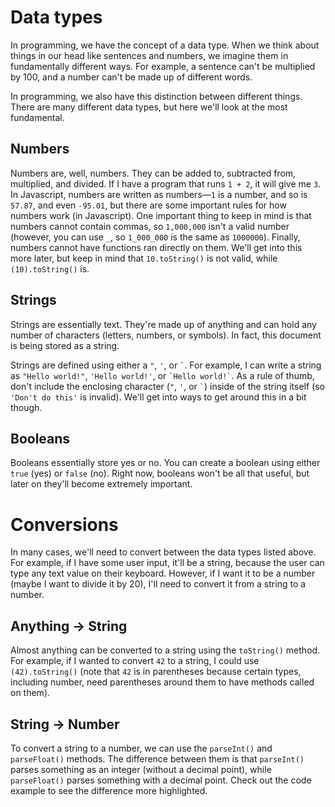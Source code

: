 # Data types
In programming, we have the concept of a data type. When we think about things in our head like sentences and numbers, we imagine them in fundamentally different ways. For example, a sentence can't be multiplied by 100, and a number can't be made up of different words.

In programming, we also have this distinction between different things. There are many different data types, but here we'll look at the most fundamental.

## Numbers
Numbers are, well, numbers. They can be added to, subtracted from, multiplied, and divided. If I have a program that runs `1 + 2`, it will give me `3`. In Javascript, numbers are written as numbers—`1` is a number, and so is `57.87`, and even `-95.01`, but there are some important rules for how numbers work (in Javascript). One important thing to keep in mind is that numbers cannot contain commas, so `1,000,000` isn't a valid number (however, you can use `_`, so `1_000_000` is the same as `1000000`). Finally, numbers cannot have functions ran directly on them. We'll get into this more later, but keep in mind that `10.toString()` is not valid, while `(10).toString()` is.

## Strings
Strings are essentially text. They're made up of anything and can hold any number of characters (letters, numbers, or symbols). In fact, this document is being stored as a string.

Strings are defined using either a `"`, `'`, or `` ` ``. For example, I can write a string as `"Hello world!"`, `'Hello world!'`, or `` `Hello world!` ``. As a rule of thumb, don't include the enclosing character (`"`, `'`, or `` ` ``) inside of the string itself (so `'Don't do this'` is invalid). We'll get into ways to get around this in a bit though.

## Booleans
Booleans essentially store yes or no. You can create a boolean using either `true` (yes) or `false` (no). Right now, booleans won't be all that useful, but later on they'll become extremely important.

# Conversions
In many cases, we'll need to convert between the data types listed above. For example, if I have some user input, it'll be a string, because the user can type any text value on their keyboard. However, if I want it to be a number (maybe I want to divide it by 20), I'll need to convert it from a string to a number.

## Anything -> String
Almost anything can be converted to a string using the `toString()` method. For example, if I wanted to convert `42` to a string, I could use `(42).toString()` (note that `42` is in parentheses because certain types, including number, need parentheses around them to have methods called on them).

## String -> Number
To convert a string to a number, we can use the `parseInt()` and `parseFloat()` methods. The difference between them is that `parseInt()` parses something as an integer (without a decimal point), while `parseFloat()` parses something with a decimal point. Check out the code example to see the difference more highlighted.